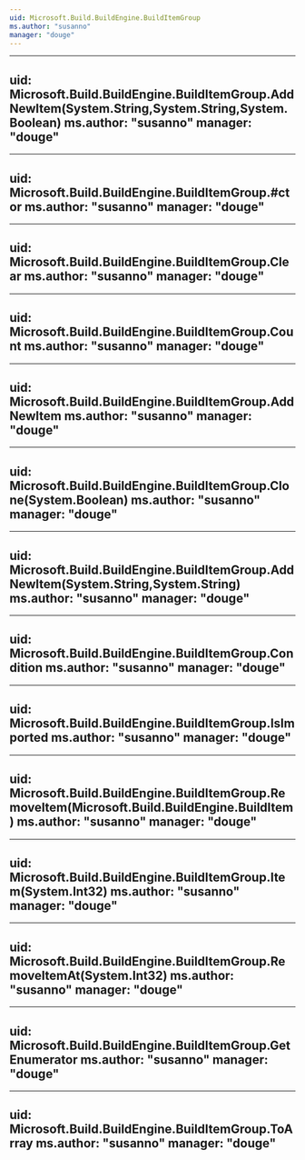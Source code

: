 ```yaml
---
uid: Microsoft.Build.BuildEngine.BuildItemGroup
ms.author: "susanno"
manager: "douge"
---
```


---
uid: Microsoft.Build.BuildEngine.BuildItemGroup.AddNewItem(System.String,System.String,System.Boolean)
ms.author: "susanno"
manager: "douge"
---

---
uid: Microsoft.Build.BuildEngine.BuildItemGroup.#ctor
ms.author: "susanno"
manager: "douge"
---

---
uid: Microsoft.Build.BuildEngine.BuildItemGroup.Clear
ms.author: "susanno"
manager: "douge"
---

---
uid: Microsoft.Build.BuildEngine.BuildItemGroup.Count
ms.author: "susanno"
manager: "douge"
---

---
uid: Microsoft.Build.BuildEngine.BuildItemGroup.AddNewItem
ms.author: "susanno"
manager: "douge"
---

---
uid: Microsoft.Build.BuildEngine.BuildItemGroup.Clone(System.Boolean)
ms.author: "susanno"
manager: "douge"
---

---
uid: Microsoft.Build.BuildEngine.BuildItemGroup.AddNewItem(System.String,System.String)
ms.author: "susanno"
manager: "douge"
---

---
uid: Microsoft.Build.BuildEngine.BuildItemGroup.Condition
ms.author: "susanno"
manager: "douge"
---

---
uid: Microsoft.Build.BuildEngine.BuildItemGroup.IsImported
ms.author: "susanno"
manager: "douge"
---

---
uid: Microsoft.Build.BuildEngine.BuildItemGroup.RemoveItem(Microsoft.Build.BuildEngine.BuildItem)
ms.author: "susanno"
manager: "douge"
---

---
uid: Microsoft.Build.BuildEngine.BuildItemGroup.Item(System.Int32)
ms.author: "susanno"
manager: "douge"
---

---
uid: Microsoft.Build.BuildEngine.BuildItemGroup.RemoveItemAt(System.Int32)
ms.author: "susanno"
manager: "douge"
---

---
uid: Microsoft.Build.BuildEngine.BuildItemGroup.GetEnumerator
ms.author: "susanno"
manager: "douge"
---

---
uid: Microsoft.Build.BuildEngine.BuildItemGroup.ToArray
ms.author: "susanno"
manager: "douge"
---
